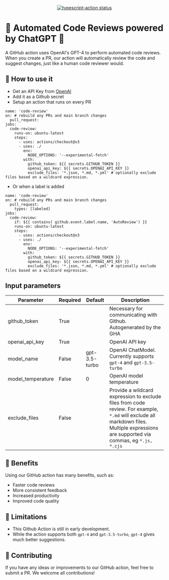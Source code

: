 <p align="center">
  <a href="https://github.com/actions/typescript-action/actions"><img alt="typescript-action status" src="https://github.com/actions/typescript-action/workflows/build-test/badge.svg"></a>
</p>

# 🤖 Automated Code Reviews powered by ChatGPT 🤖

A GitHub action uses OpenAI's GPT-4 to perform automated code reviews. When you create a PR, our action will automatically review the code and suggest changes, just like a human code reviewer would. 

## 🚀 How to use it

- Get an API Key from [OpenAI](https://platform.openai.com/account/api-keys)
- Add it as a Github secret
- Setup an action that runs on every PR

```
name: 'code-review'
on: # rebuild any PRs and main branch changes
  pull_request:
jobs:
  code-review:
    runs-on: ubuntu-latest
    steps:
      - uses: actions/checkout@v3
      - uses: ./
        env:
          NODE_OPTIONS: '--experimental-fetch'
        with:
          github_token: ${{ secrets.GITHUB_TOKEN }}
          openai_api_key: ${{ secrets.OPENAI_API_KEY }}
          exclude_files: '*.json, *.md, *.yml' # optionally exclude files based on a wildcard expression. 
```
- Or when a label is added
```
name: 'code-review'
on: # rebuild any PRs and main branch changes
  pull_request:
    types: [labeled]
jobs:
  code-review:
    if: ${{ contains( github.event.label.name, 'AutoReview') }}
    runs-on: ubuntu-latest
    steps:
      - uses: actions/checkout@v3
      - uses: ./
        env:
          NODE_OPTIONS: '--experimental-fetch'
        with:
          github_token: ${{ secrets.GITHUB_TOKEN }}
          openai_api_key: ${{ secrets.OPENAI_API_KEY }}
          exclude_files: '*.json, *.md, *.yml' # optionally exclude files based on a wildcard expression. 
```

## Input parameters

| **Parameter**     | **Required** | **Default**   | **Description**                                                                                                                                                                         |
|-------------------|--------------|---------------|-----------------------------------------------------------------------------------------------------------------------------------------------------------------------------------------|
| github_token      | True         |               | Necessary for communicating with Github. Autogenerated by the GHA                                                                                                                       |
| openai_api_key    | True         |               | OpenAI API key                                                                                                                                                                          |
| model_name        | False        | gpt-3.5-turbo | OpenAI ChatModel. Currently supports `gpt-4` and `gpt-3.5-turbo`                                                                                                                        |
| model_temperature | False        | 0             | OpenAI model temperature                                                                                                                                                                |
| exclude_files     | False        |               | Provide a wildcard expression to exclude files from code review.  For example, `*.md` will exclude all markdown files. Multiple  expressions are supported via commas, eg `*.js, *.cjs` |

## 🎉 Benefits

Using our GitHub action has many benefits, such as:
- Faster code reviews
- More consistent feedback
- Increased productivity
- Improved code quality

## 🤞 Limitations

- This Github Action is still in early development. 
- While the action supports both `gpt-4` and `gpt-3.5-turbo`, `gpt-4` gives much better suggestions.
## 🙌 Contributing

If you have any ideas or improvements to our GitHub action, feel free to submit a PR. We welcome all contributions! 
